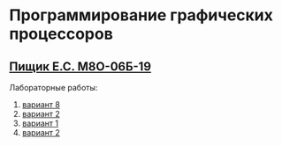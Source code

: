 # Программирование графических процессоров
## [Пищик Е.С. М8О-06Б-19](https://github.com/Pe4enIks/)
Лабораторные работы:
1. [вариант 8](/pgp_tasks/pgp_1.pdf)
2. [вариант 2](/pgp_tasks/pgp_2.pdf)
3. [вариант 1](/pgp_tasks/pgp_3.pdf)
4. [вариант 2](/pgp_tasks/pgp_4.pdf)